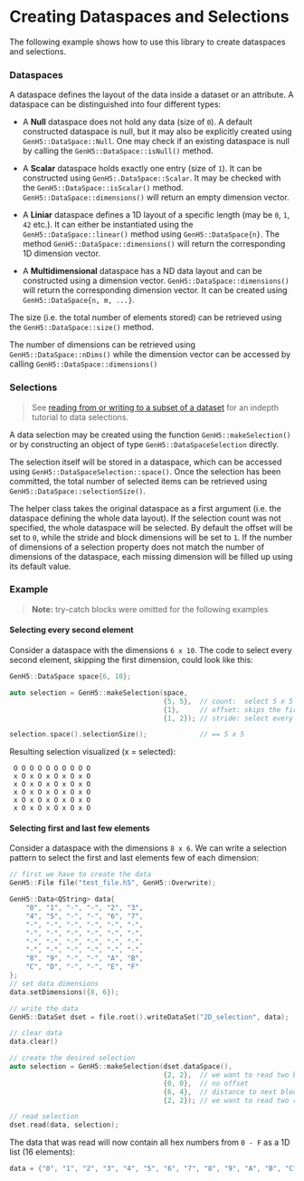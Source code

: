 <!--
SPDX-FileCopyrightText: 2023 German Aerospace Center (DLR)

SPDX-License-Identifier: MPL-2.0+
-->

# Creating Dataspaces and Selections

The following example shows how to use this library to create dataspaces and selections.


### Dataspaces

A dataspace defines the layout of the data inside a dataset or an attribute. A dataspace can be distinguished into four different types:

- A **Null** dataspace does not hold any data (size of `0`). 
  A default constructed dataspace is null, but it may also be explicitly created using `GenH5::DataSpace::Null`. 
  One may check if an existing dataspace is null by calling the `GenH5::DataSpace::isNull()` method. 

- A **Scalar** dataspace holds exactly one entry (size of `1`).
  It can be constructed using `GenH5:.DataSpace::Scalar`. 
  It may be checked with the `GenH5::DataSpace::isScalar()` method. 
  `GenH5::DataSpace::dimensions()` will return an empty dimension vector.

- A **Liniar** dataspace defines a 1D layout of a specific length (may be `0`, `1`, `42` etc.).
  It can either be instantiated using the `GenH5::DataSpace::linear()` method using `GenH5::DataSpace{n}`. 
  The method `GenH5::DataSpace::dimensions()` will return the corresponding 1D dimension vector.

- A **Multidimensional** dataspace has a ND data layout and can be constructed using a dimension vector. 
  `GenH5::DataSpace::dimensions()` will return the corresponding dimension vector. It can be created using `GenH5::DataSpace{n, m, ...}`. 
  
The size (i.e. the total number of elements stored) can be retrieved using the `GenH5::DataSpace::size()` method. 

The number of dimensions can be retrieved using `GenH5::DataSpace::nDims()` while the dimension vector can be accessed by calling `GenH5::DataSpace::dimensions()`

### Selections

> See [reading from or writing to a subset of a dataset](https://portal.hdfgroup.org/display/HDF5/Reading+From+or+Writing+To+a+Subset+of+a+Dataset) for an indepth tutorial to data selections.

A data selection may be created using the function `GenH5::makeSelection()` or by constructing an object of type `GenH5::DataSpaceSelection` directly. 

The selection itself will be stored in a dataspace, which can be accessed using `GenH5::DataSpaceSelection::space()`. 
Once the selection has been committed, the total number of selected items can be retrieved using `GenH5::DataSpace::selectionSize()`.

The helper class takes the original dataspace as a first argument (i.e. the dataspace defining the whole data layout).
If the selection count was not specified, the whole dataspace will be selected. 
By default the offset will be set to `0`, while the stride and block dimensions will be set to `1`.
If the number of dimensions of a selection property does not match the number of dimensions of the dataspace, each missing dimension will be filled up using its default value.

### Example

> **Note:** try-catch blocks were omitted for the following examples

#### Selecting every second element

Consider a dataspace with the dimensions `6 x 10`. The code to select every second element, skipping the first dimension, could look like this:

```cpp
GenH5::DataSpace space{6, 10};

auto selection = GenH5::makeSelection(space, 
                                      {5, 5},  // count:  select 5 x 5 elements 
                                      {1},     // offset: skips the first dimension (same as {1, 0})
                                      {1, 2}); // stride: select every second element in the second dimension

selection.space().selectionSize();             // == 5 x 5
```
Resulting selection visualized (x = selected):

```
 O O O O O O O O O O
 x O x O x O x O x O
 x O x O x O x O x O
 x O x O x O x O x O
 x O x O x O x O x O
 x O x O x O x O x O
```

#### Selecting first and last few elements

Consider a dataspace with the dimensions `8 x 6`. 
We can write a selection pattern to select the first and last elements few of each dimension:

```cpp
// first we have to create the data
GenH5::File file("test_file.h5", GenH5::Overwrite);

GenH5::Data<QString> data{
	"0", "1", "-", "-", "2", "3",
	"4", "5", "-", "-", "6", "7",
	"-", "-", "-", "-", "-", "-",
	"-", "-", "-", "-", "-", "-",
	"-", "-", "-", "-", "-", "-",
	"-", "-", "-", "-", "-", "-",
	"8", "9", "-", "-", "A", "B",
	"C", "D", "-", "-", "E", "F"
};
// set data dimensions
data.setDimensions({8, 6});

// write the data
GenH5::DataSet dset = file.root().writeDataSet("2D_selection", data);

// clear data
data.clear()

// create the desired selection
auto selection = GenH5::makeSelection(dset.dataSpace(), 
                                      {2, 2},  // we want to read two blocks of each dimension
                                      {0, 0},  // no offset
                                      {6, 4},  // distance to next block
                                      {2, 2}); // we want to read two rows and columns

// read selection
dset.read(data, selection); 
```

The data that was read will now contain all hex numbers from `0 - F` as a 1D list (16 elements):

```cpp
data = {"0", "1", "2", "3", "4", "5", "6", "7", "8", "9", "A", "B", "C", "D", "E", "F"}
```
